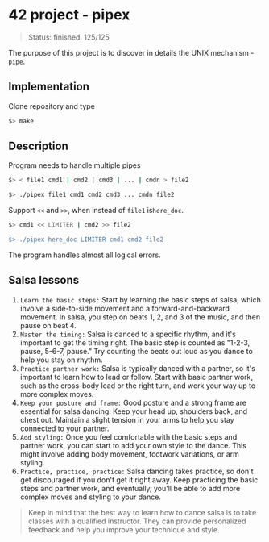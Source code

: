 # 42 project - pipex
> Status: finished. 125/125

The purpose of this project is to discover in details the UNIX mechanism - `pipe`.

## Implementation
Clone repository and type
```bash
$> make
```

## Description
Program needs to handle multiple pipes
```bash
$> < file1 cmd1 | cmd2 | cmd3 | ... | cmdn > file2

$> ./pipex file1 cmd1 cmd2 cmd3 ... cmdn file2
```
Support `<<` and `>>`, when instead of `file1` is`here_doc`.
```bash
$> cmd1 << LIMITER | cmd2 >> file2

$> ./pipex here_doc LIMITER cmd1 cmd2 file2
```
The program handles almost all logical errors. 


## Salsa lessons

1. `Learn the basic steps:` Start by learning the basic steps of salsa, which involve a side-to-side movement and a forward-and-backward movement. In salsa, you step on beats 1, 2, and 3 of the music, and then pause on beat 4.
2. `Master the timing:` Salsa is danced to a specific rhythm, and it's important to get the timing right. The basic step is counted as "1-2-3, pause, 5-6-7, pause." Try counting the beats out loud as you dance to help you stay on rhythm.
3. `Practice partner work:` Salsa is typically danced with a partner, so it's important to learn how to lead or follow. Start with basic partner work, such as the cross-body lead or the right turn, and work your way up to more complex moves.
4. `Keep your posture and frame:` Good posture and a strong frame are essential for salsa dancing. Keep your head up, shoulders back, and chest out. Maintain a slight tension in your arms to help you stay connected to your partner.
5. `Add styling:` Once you feel comfortable with the basic steps and partner work, you can start to add your own style to the dance. This might involve adding body movement, footwork variations, or arm styling.
6. `Practice, practice, practice:` Salsa dancing takes practice, so don't get discouraged if you don't get it right away. Keep practicing the basic steps and partner work, and eventually, you'll be able to add more complex moves and styling to your dance.

> Keep in mind that the best way to learn how to dance salsa is to take classes with a qualified instructor. They can provide personalized feedback and help you improve your technique and style.
